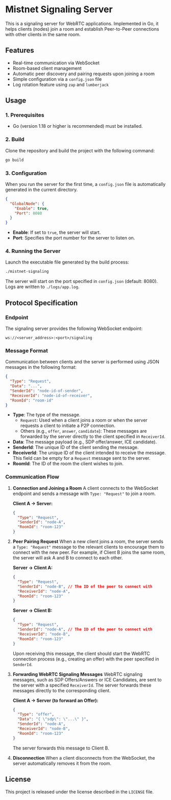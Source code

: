 # Mistnet Signaling Server

This is a signaling server for WebRTC applications. Implemented in Go, it helps clients (nodes) join a room and establish Peer-to-Peer connections with other clients in the same room.

## Features

- Real-time communication via WebSocket
- Room-based client management
- Automatic peer discovery and pairing requests upon joining a room
- Simple configuration via a `config.json` file
- Log rotation feature using `zap` and `lumberjack`

## Usage

### 1. Prerequisites

- Go (version 1.18 or higher is recommended) must be installed.

### 2. Build

Clone the repository and build the project with the following command:

```sh
go build
```

### 3. Configuration

When you run the server for the first time, a `config.json` file is automatically generated in the current directory.

```json
{
  "GlobalNode": {
    "Enable": true,
    "Port": 8080
  }
}
```

- **Enable**: If set to `true`, the server will start.
- **Port**: Specifies the port number for the server to listen on.

### 4. Running the Server

Launch the executable file generated by the build process:

```sh
./mistnet-signaling
```

The server will start on the port specified in `config.json` (default: 8080). Logs are written to `./logs/app.log`.

## Protocol Specification

### Endpoint

The signaling server provides the following WebSocket endpoint:

`ws://<server_address>:<port>/signaling`

### Message Format

Communication between clients and the server is performed using JSON messages in the following format:

```json
{
  "Type": "Request",
  "Data": "...",
  "SenderId": "node-id-of-sender",
  "ReceiverId": "node-id-of-receiver",
  "RoomId": "room-id"
}
```

- **Type**: The type of the message.
  - `Request`: Used when a client joins a room or when the server requests a client to initiate a P2P connection.
  - Others (e.g., `offer`, `answer`, `candidate`): These messages are forwarded by the server directly to the client specified in `ReceiverId`.
- **Data**: The message payload (e.g., SDP offer/answer, ICE candidate).
- **SenderId**: The unique ID of the client sending the message.
- **ReceiverId**: The unique ID of the client intended to receive the message. This field can be empty for a `Request` message sent to the server.
- **RoomId**: The ID of the room the client wishes to join.

### Communication Flow

1.  **Connection and Joining a Room**
    A client connects to the WebSocket endpoint and sends a message with `Type: "Request"` to join a room.

    **Client A -> Server:**
    ```json
    {
      "Type": "Request",
      "SenderId": "node-A",
      "RoomId": "room-123"
    }
    ```

2.  **Peer Pairing Request**
    When a new client joins a room, the server sends a `Type: "Request"` message to the relevant clients to encourage them to connect with the new peer. For example, if Client B joins the same room, the server will ask A and B to connect to each other.

    **Server -> Client A:**
    ```json
    {
      "Type": "Request",
      "SenderId": "node-B", // The ID of the peer to connect with
      "ReceiverId": "node-A",
      "RoomId": "room-123"
    }
    ```
    **Server -> Client B:**
    ```json
    {
      "Type": "Request",
      "SenderId": "node-A", // The ID of the peer to connect with
      "ReceiverId": "node-B",
      "RoomId": "room-123"
    }
    ```
    Upon receiving this message, the client should start the WebRTC connection process (e.g., creating an offer) with the peer specified in `SenderId`.

3.  **Forwarding WebRTC Signaling Messages**
    WebRTC signaling messages, such as SDP Offers/Answers or ICE Candidates, are sent to the server with a specified `ReceiverId`. The server forwards these messages directly to the corresponding client.

    **Client A -> Server (to forward an Offer):**
    ```json
    {
      "Type": "offer",
      "Data": "{ \"sdp\": \"...\" }",
      "SenderId": "node-A",
      "ReceiverId": "node-B",
      "RoomId": "room-123"
    }
    ```
    The server forwards this message to Client B.

4.  **Disconnection**
    When a client disconnects from the WebSocket, the server automatically removes it from the room.

## License

This project is released under the license described in the `LICENSE` file.
